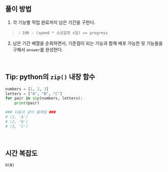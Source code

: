 ## 풀이 방법

1. 각 기능별 작업 완료까지 남은 기간을 구한다.

> 💡 `100 - (speed * 소요일정 x일) == progress`

2. 남은 기간 배열을 순회하면서, 기준점이 되는 기능과 함께 배포 가능한 뒷 기능들을 구해서 `answer`를 완성한다.

<br />

## Tip: python의 `zip()` 내장 함수

```py
numbers = [1, 2, 3]
letters = ["A", "B", "C"]
for pair in zip(numbers, letters):
    print(pair)

### 다음과 같이 출력됨 ###
# (1, 'A')
# (2, 'B')
# (3, 'C')
```

<br />

## 시간 복잡도

`O(N)`
